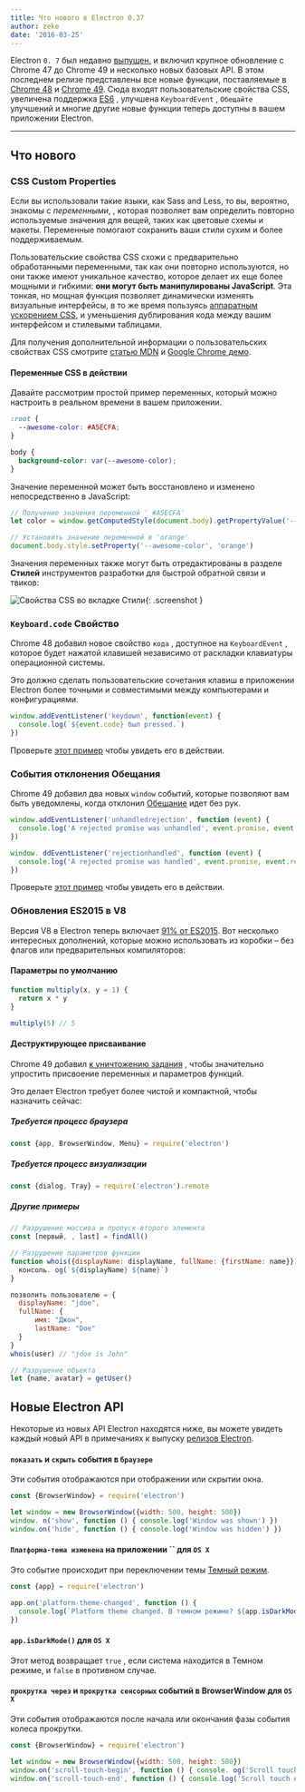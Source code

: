 ```yaml
---
title: Что нового в Electron 0.37
author: zeke
date: '2016-03-25'
---
```


Electron `0. 7` был недавно [выпущен.](https://github.com/electron/electron/releases) и включил крупное обновление с Chrome 47 до Chrome 49 и несколько новых базовых API. В этом последнем релизе представлены все новые функции, поставляемые в [Chrome 48](http://blog.chromium.org/2015/12/chrome-48-beta-present-to-cast-devices_91.html) и [Chrome 49](http://blog.chromium.org/2016/02/chrome-49-beta-css-custom-properties.html). Сюда входят пользовательские свойства CSS, увеличена поддержка [ES6](http://www.ecma-international.org/ecma-262/6.0/) , улучшена `KeyboardEvent` , `Обещайте` улучшений и многие другие новые функции теперь доступны в вашем приложении Electron.

---

## Что нового

### CSS Custom Properties

Если вы использовали такие языки, как Sass and Less, то вы, вероятно, знакомы с *переменными*, , которая позволяет вам определить повторно используемые значения для вещей, таких как цветовые схемы и макеты. Переменные помогают сохранить ваши стили сухим и более поддерживаемым.

Пользовательские свойства CSS схожи с предварительно обработанными переменными, так как они повторно используются, но они также имеют уникальное качество, которое делает их еще более мощными и гибкими: **они могут быть манипулированы JavaScript**. Эта тонкая, но мощная функция позволяет динамически изменять визуальные интерфейсы, в то же время пользуясь [аппаратным ускорением CSS](https://developer.mozilla.org/en-US/Apps/Fundamentals/Performance/Performance_fundamentals#Use_CSS_animations_and_transitions), и уменьшения дублирования кода между вашим интерфейсом и стилевыми таблицами.

Для получения дополнительной информации о пользовательских свойствах CSS смотрите [статью MDN](https://developer.mozilla.org/en-US/docs/Web/CSS/Using_CSS_variables) и [Google Chrome демо](https://googlechrome.github.io/samples/css-custom-properties/).

#### Переменные CSS в действии

Давайте рассмотрим простой пример переменных, который можно настроить в реальном времени в вашем приложении.

```css
:root {
  --awesome-color: #A5ECFA;
}

body {
  background-color: var(--awesome-color);
}
```

Значение переменной может быть восстановлено и изменено непосредственно в JavaScript:

```js
// Получение значения переменной ' #A5ECFA'
let color = window.getComputedStyle(document.body).getPropertyValue('--awesome-color')

// Установить значение переменной в 'orange'
document.body.style.setProperty('--awesome-color', 'orange')
```

Значения переменных также могут быть отредактированы в разделе **Стилей** инструментов разработки для быстрой обратной связи и твиков:

![Свойства CSS во вкладке Стили](https://cloud.githubusercontent.com/assets/671378/13991612/1d10eb9c-f0d6-11e5-877b-c4dbc59f1209.gif){: .screenshot }

### `Keyboard.code` Свойство

Chrome 48 добавил новое свойство `кода` , доступное на `KeyboardEvent` , которое будет нажатой клавишей независимо от раскладки клавиатуры операционной системы.

Это должно сделать пользовательские сочетания клавиш в приложении Electron более точными и совместимыми между компьютерами и конфигурациями.

```js
window.addEventListener('keydown', function(event) {
  console.log(`${event.code} был pressed.`)
})
```

Проверьте [этот пример](https://googlechrome.github.io/samples/keyboardevent-code-attribute/) чтобы увидеть его в действии.

### События отклонения Обещания

Chrome 49 добавил два новых `window` событий, которые позволяют вам быть уведомлены, когда отклонил [Обещание](https://developer.mozilla.org/en-US/docs/Web/JavaScript/Reference/Global_Objects/Promise) идет без рук.

```js
window.addEventListener('unhandledrejection', function (event) {
  console.log('A rejected promise was unhandled', event.promise, event.reason)
})

window. ddEventListener('rejectionhandled', function (event) {
  console.log('A rejected promise was handled', event.promise, event.reason)
})
```

Проверьте [этот пример](https://googlechrome.github.io/samples/promise-rejection-events/index.html) чтобы увидеть его в действии.

### Обновления ES2015 в V8

Версия V8 в Electron теперь включает [91% от ES2015](https://kangax.github.io/compat-table/es6/#chrome49). Вот несколько интересных дополнений, которые можно использовать из коробки – без флагов или предварительных компиляторов:

#### Параметры по умолчанию

```js
function multiply(x, y = 1) {
  return x * y
}

multiply(5) // 5
```

#### Деструктирующее присваивание

Chrome 49 добавил [к уничтожению задания](https://developer.mozilla.org/en-US/docs/Web/JavaScript/Reference/Operators/Destructuring_assignment) , чтобы значительно упростить присвоение переменных и параметров функций.

Это делает Electron требует более чистой и компактной, чтобы назначить сейчас:

##### Требуется процесс браузера

```js
const {app, BrowserWindow, Menu} = require('electron')
```

##### Требуется процесс визуализации

```js
const {dialog, Tray} = require('electron').remote
```

##### Другие примеры

```js
// Разрушение массива и пропуск второго элемента
const [первый, , last] = findAll()

// Разрушение параметров функции
function whois({displayName: displayName, fullName: {firstName: name}}){
  консоль. og(`${displayName} ${name}`)
}

позволить пользователю = {
  displayName: "jdoe",
  fullName: {
      имя: "Джон",
      lastName: "Doe"
  }
}
whois(user) // "jdoe is John"

// Разрушение объекта
let {name, avatar} = getUser()
```

## Новые Electron API

Некоторые из новых API Electron находятся ниже, вы можете увидеть каждый новый API в примечаниях к выпуску [релизов Electron](https://github.com/electron/electron/releases).

#### `показать` и `скрыть` события в `браузере`

Эти события отображаются при отображении или скрытии окна.

```js
const {BrowserWindow} = require('electron')

let window = new BrowserWindow({width: 500, height: 500})
window. n('show', function () { console.log('Window was shown') })
window.on('hide', function () { console.log('Window was hidden') })
```

#### `Платформа-тема изменена` на приложении `` для `OS X`

Это событие происходит при переключении темы [Темный режим](https://discussions.apple.com/thread/6661740).

```js
const {app} = require('electron')

app.on('platform-theme-changed', function () {
  console.log(`Platform theme changed. В темном режиме? ${app.isDarkMode()}`)
})
```

#### `app.isDarkMode()` для `OS X`

Этот метод возвращает `true` , если система находится в Темном режиме, и `false` в противном случае.

#### `прокрутка через` и `прокрутка сенсорных` событий в BrowserWindow для `OS X`

Эти события отображаются после начала или окончания фазы события колеса прокрутки.

```js
const {BrowserWindow} = require('electron')

let window = new BrowserWindow({width: 500, height: 500})
window.on('scroll-touch-begin', function () { console. og('Scroll touch запущен') })
window.on('scroll-touch-end', function () { console.log('Scroll touch ended') })
```

